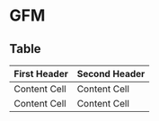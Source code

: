 # GFM #

## Table ##

First Header  | Second Header
------------- | -------------
Content Cell  | Content Cell
Content Cell  | Content Cell
